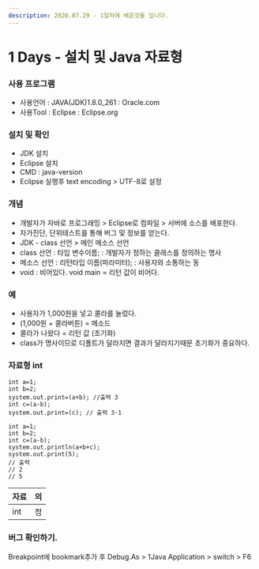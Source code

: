```yaml
---
description: 2020.07.29 - 1일차에 배운것들 입니다.
---
```


# 1 Days - 설치 및 Java 자료형

### 사용 프로그램

* 사용언어 : JAVA\(JDK\)1.8.0\_261 : Oracle.com
* 사용Tool : Eclipse : Eclipse.org

### 설치 및 확인

* JDK 설치
* Eclipse 설치
* CMD : java-version
* Eclipse 실행후 text encoding &gt; UTF-8로 설정

### 개념

* 개발자가 자바로 프로그래밍 &gt; Eclipse로 컴파일 &gt; 서버에 소스를 배포한다.
* 자가진단, 단위테스트를 통해 버그 및 정보를 얻는다.
* JDK - class 선언 &gt; 메인 메소스 선언
* class 선언 : 타입 변수이름;  : 개발자가 정하는 클래스를 정의하는 명사
* 메소스 선언 : 리턴타입 이름\(파라미터\); : 사용자와 소통하는 동
* void : 비어있다. void main = 리턴 값이 비어다.

### 예

* 사용자가 1,000원을 넣고 콜라를 눌렀다.
* \(1,000원 + 콜라버튼\)  = 메소드
* 콜라가 나왔다 = 리턴 값 \(초기화\)
* class가 명사이므로 디폴트가 달라지면 결과가 달라지기때문 초기화가 중요하다.

### 자료형 int

```text
int a=1;
int b=2;
system.out.print=(a+b); //출력 3
int c=(a-b);
system.out.print=(c); // 출력 3-1
```

```text
int a=1;
int b=2;
int c=(a-b);
system.out.println(a+b+c); 
system.out.print(5);
// 출력
// 2
// 5
```

| 자료 | 의 |
| :--- | :--- |
| int | 정 |

### 버그 확인하기.

Breakpoint에 bookmark추가 후 Debug.As &gt; 1Java Application &gt; switch &gt; F6

